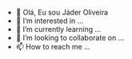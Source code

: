 - 👋 Olá, Eu sou Jáder Oliveira
- 👀 I’m interested in ...
- 🌱 I’m currently learning ...
- 💞️ I’m looking to collaborate on ...
- 📫 How to reach me ...

<!---
falecomjader/falecomjader is a ✨ special ✨ repository because its `README.md` (this file) appears on your GitHub profile.
You can click the Preview link to take a look at your changes.
--->

